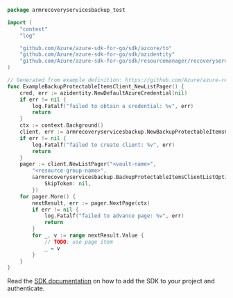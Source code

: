 ```go
package armrecoveryservicesbackup_test

import (
	"context"
	"log"

	"github.com/Azure/azure-sdk-for-go/sdk/azcore/to"
	"github.com/Azure/azure-sdk-for-go/sdk/azidentity"
	"github.com/Azure/azure-sdk-for-go/sdk/resourcemanager/recoveryservices/armrecoveryservicesbackup"
)

// Generated from example definition: https://github.com/Azure/azure-rest-api-specs/tree/main/specification/recoveryservicesbackup/resource-manager/Microsoft.RecoveryServices/stable/2021-12-01/examples/AzureIaasVm/BackupProtectableItems_List.json
func ExampleBackupProtectableItemsClient_NewListPager() {
	cred, err := azidentity.NewDefaultAzureCredential(nil)
	if err != nil {
		log.Fatalf("failed to obtain a credential: %v", err)
		return
	}
	ctx := context.Background()
	client, err := armrecoveryservicesbackup.NewBackupProtectableItemsClient("<subscription-id>", cred, nil)
	if err != nil {
		log.Fatalf("failed to create client: %v", err)
		return
	}
	pager := client.NewListPager("<vault-name>",
		"<resource-group-name>",
		&armrecoveryservicesbackup.BackupProtectableItemsClientListOptions{Filter: to.Ptr("<filter>"),
			SkipToken: nil,
		})
	for pager.More() {
		nextResult, err := pager.NextPage(ctx)
		if err != nil {
			log.Fatalf("failed to advance page: %v", err)
			return
		}
		for _, v := range nextResult.Value {
			// TODO: use page item
			_ = v
		}
	}
}
```

Read the [SDK documentation](https://github.com/Azure/azure-sdk-for-go/blob/sdk%2Fresourcemanager%2Frecoveryservices%2Farmrecoveryservicesbackup%2Fv0.5.0/sdk/resourcemanager/recoveryservices/armrecoveryservicesbackup/README.md) on how to add the SDK to your project and authenticate.
